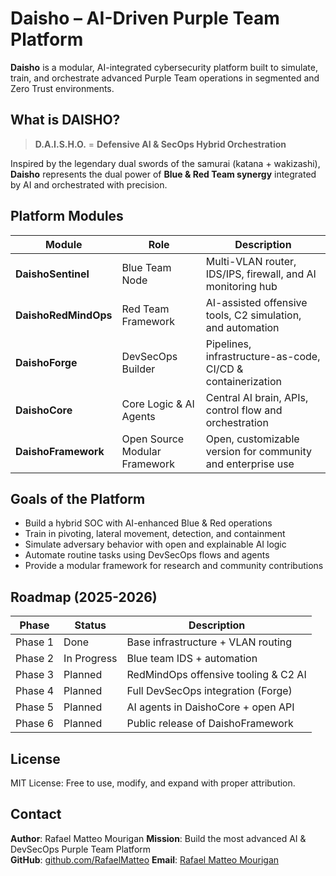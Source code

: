 # Daisho – AI-Driven Purple Team Platform

**Daisho** is a modular, AI-integrated cybersecurity platform built to simulate, train, and orchestrate advanced Purple Team operations in segmented and Zero Trust environments.

## What is DAISHO?

> **D.A.I.S.H.O.** = **Defensive AI & SecOps Hybrid Orchestration**

Inspired by the legendary dual swords of the samurai (katana + wakizashi), **Daisho** represents the dual power of **Blue & Red Team synergy** integrated by AI and orchestrated with precision.

## Platform Modules

| Module       | Role                    |Description      | 
|--------------|---------------------------|----------------|
| **DaishoSentinel** | Blue Team Node | Multi-VLAN router, IDS/IPS, firewall, and AI monitoring hub |
| **DaishoRedMindOps** | Red Team Framework | AI-assisted offensive tools, C2 simulation, and automation |
| **DaishoForge** | DevSecOps Builder | Pipelines, infrastructure-as-code, CI/CD & containerization  |
| **DaishoCore**      | Core Logic & AI Agents        | Central AI brain, APIs, control flow and orchestration |
| **DaishoFramework** | Open Source Modular Framework | Open, customizable version for community and enterprise use |

## Goals of the Platform

- Build a hybrid SOC with AI-enhanced Blue & Red operations
- Train in pivoting, lateral movement, detection, and containment
- Simulate adversary behavior with open and explainable AI logic
- Automate routine tasks using DevSecOps flows and agents
- Provide a modular framework for research and community contributions

## Roadmap (2025-2026)

| Phase          | Status      | Description                          |
|----------------|-------------|--------------------------------------|
| Phase 1        | Done        | Base infrastructure + VLAN routing   |
| Phase 2        | In Progress | Blue team IDS + automation           |
| Phase 3        | Planned     | RedMindOps offensive tooling & C2 AI |
| Phase 4        | Planned     | Full DevSecOps integration (Forge)   |
| Phase 5        | Planned     | AI agents in DaishoCore + open API   |
| Phase 6        | Planned     | Public release of DaishoFramework    |

## License

MIT License: Free to use, modify, and expand with proper attribution.

## Contact

**Author**: Rafael Matteo Mourigan
**Mission**: Build the most advanced AI & DevSecOps Purple Team Platform  
**GitHub**: [github.com/RafaelMatteo](https://github.com/RafaelMatteo)
**Email**: [Rafael Matteo Mourigan](mailto:rafael.daisho.architect@gmail.com)
